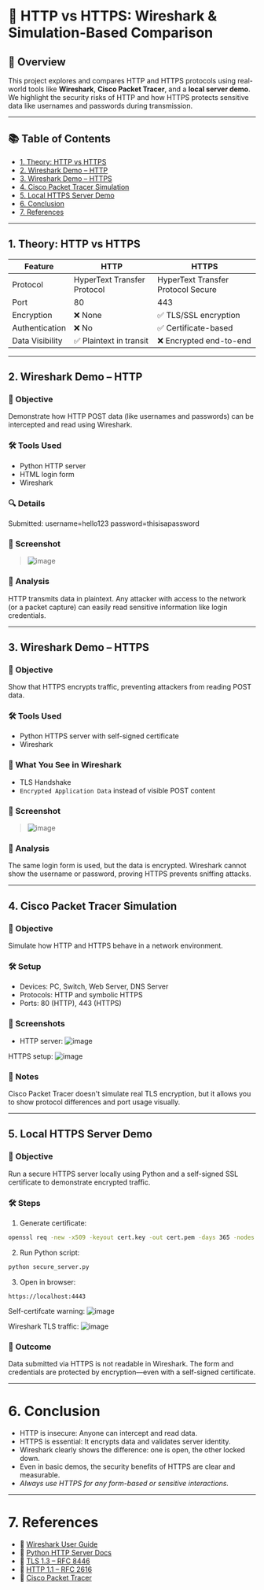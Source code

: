 # 🔐 HTTP vs HTTPS: Wireshark & Simulation-Based Comparison

## 📌 Overview
This project explores and compares HTTP and HTTPS protocols using real-world tools like **Wireshark**, **Cisco Packet Tracer**, and a **local server demo**. We highlight the security risks of HTTP and how HTTPS protects sensitive data like usernames and passwords during transmission.

---

## 📚 Table of Contents
- [1. Theory: HTTP vs HTTPS](#1-theory-http-vs-https)
- [2. Wireshark Demo – HTTP](#2-wireshark-demo--http)
- [3. Wireshark Demo – HTTPS](#3-wireshark-demo--https)
- [4. Cisco Packet Tracer Simulation](#4-cisco-packet-tracer-simulation)
- [5. Local HTTPS Server Demo](#5-local-https-server-demo)
- [6. Conclusion](#6-conclusion)
- [7. References](#7-references)

---

## 1. Theory: HTTP vs HTTPS

| Feature               | HTTP                          | HTTPS                             |
|----------------------|-------------------------------|------------------------------------|
| Protocol             | HyperText Transfer Protocol   | HyperText Transfer Protocol Secure |
| Port                 | 80                            | 443                                |
| Encryption           | ❌ None                       | ✅ TLS/SSL encryption              |
| Authentication       | ❌ No                         | ✅ Certificate-based               |
| Data Visibility      | ✅ Plaintext in transit       | ❌ Encrypted end-to-end            |

---

## 2. Wireshark Demo – HTTP

### 🎯 Objective
Demonstrate how HTTP POST data (like usernames and passwords) can be intercepted and read using Wireshark.

### 🛠 Tools Used
- Python HTTP server
- HTML login form
- Wireshark

### 🔍 Details
Submitted:
username=hello123
password=thisisapassword


### 📸 Screenshot  
> ![image](https://github.com/user-attachments/assets/2d3db346-68b9-456d-ba81-8a364abc2adf)


### 🧠 Analysis
HTTP transmits data in plaintext. Any attacker with access to the network (or a packet capture) can easily read sensitive information like login credentials.

---

## 3. Wireshark Demo – HTTPS

### 🎯 Objective
Show that HTTPS encrypts traffic, preventing attackers from reading POST data.

### 🛠 Tools Used
- Python HTTPS server with self-signed certificate
- Wireshark

### 🔐 What You See in Wireshark
- TLS Handshake
- `Encrypted Application Data` instead of visible POST content

### 📸 Screenshot  
> ![image](https://github.com/user-attachments/assets/c59d9246-f2fa-4657-9ed6-2b089b8c9ff0)

### 🧠 Analysis
The same login form is used, but the data is encrypted. Wireshark cannot show the username or password, proving HTTPS prevents sniffing attacks.

---

## 4. Cisco Packet Tracer Simulation

### 🎯 Objective
Simulate how HTTP and HTTPS behave in a network environment.

### 🛠 Setup
- Devices: PC, Switch, Web Server, DNS Server
- Protocols: HTTP and symbolic HTTPS
- Ports: 80 (HTTP), 443 (HTTPS)

### 📸 Screenshots  
- HTTP server:
![image](https://github.com/user-attachments/assets/4fed20b2-0c76-4c9d-b2c4-252e8ac7f5b4)



HTTPS setup:
![image](https://github.com/user-attachments/assets/38f0979c-9cc1-4688-9214-07fa71bf7846)

### 🧠 Notes
Cisco Packet Tracer doesn't simulate real TLS encryption, but it allows you to show protocol differences and port usage visually.

---

## 5. Local HTTPS Server Demo

### 🎯 Objective
Run a secure HTTPS server locally using Python and a self-signed SSL certificate to demonstrate encrypted traffic.

### 🛠 Steps
1. Generate certificate:
```bash
openssl req -new -x509 -keyout cert.key -out cert.pem -days 365 -nodes
```

2. Run Python script:
```bash
python secure_server.py
```

3. Open in browser:
```
https://localhost:4443
```

Self-certifcate warning:
![image](https://github.com/user-attachments/assets/c4b0d46d-dc74-4d2e-a82f-854669dbbb5a)

Wireshark TLS traffic:
![image](https://github.com/user-attachments/assets/1cbd1f31-3542-4107-90fd-be3caafec55c)

### 🧠 Outcome
Data submitted via HTTPS is not readable in Wireshark. The form and credentials are protected by encryption—even with a self-signed certificate.

---
# 6. Conclusion
-  HTTP is insecure: Anyone can intercept and read data.
-  HTTPS is essential: It encrypts data and validates server identity.
-  Wireshark clearly shows the difference: one is open, the other locked down.
-  Even in basic demos, the security benefits of HTTPS are clear and measurable.
-   _Always use HTTPS for any form-based or sensitive interactions._
---
# 7. References
- 🔗 [Wireshark User Guide](https://www.wireshark.org/docs/)
- 🔗 [Python HTTP Server Docs](https://docs.python.org/3/library/http.server.html)
- 🔗 [TLS 1.3 – RFC 8446](https://datatracker.ietf.org/doc/html/rfc8446)
- 🔗 [HTTP 1.1 – RFC 2616](https://datatracker.ietf.org/doc/html/rfc2616)
- 🔗 [Cisco Packet Tracer](https://www.netacad.com/courses/packet-tracer)

